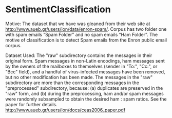 # SentimentClassification

Motive:
The dataset that we have was gleaned from their web site at
http://www.aueb.gr/users/ion/data/enron-spam/. Corpus has two folder one with spam emails
“Spam Folder” and no spam emails “Ham Folder”. The motive of classification is to detect Spam
emails from the Enron public email corpus.

Dataset Used:
The "raw" subdirectory contains the messages in their original form. Spam messages in non-Latin
encodings, ham messages sent by the owners of the mailboxes to themselves (sender in "To:",
"Cc:", or "Bcc" field), and a handful of virus-infected messages have been removed, but no other
modification has been made. The messages in the "raw" subdirectory are more than the
corresponding messages in the "preprocessed" subdirectory, because: (a) duplicates are preserved
in the "raw" form, and (b) during the preprocessing, ham and/or spam messages were randomly
subsampled to obtain the desired ham : spam ratios. See the paper for further details.
http://www.aueb.gr/users/ion/docs/ceas2006_paper.pdf
